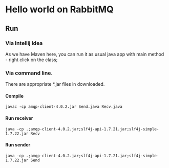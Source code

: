 # Hello world on RabbitMQ

## Run

### Via Intellij Idea

As we have Maven here, you can run it as usual java app with main method - right click on the class;

### Via command line.

There are appropriate *.jar files in downloaded.

#### Compile

```$xslt
javac -cp amqp-client-4.0.2.jar Send.java Recv.java
```

#### Run receiver

```$xslt
java -cp .;amqp-client-4.0.2.jar;slf4j-api-1.7.21.jar;slf4j-simple-1.7.22.jar Recv
``` 
 
#### Run sender
 
```$xslt
java -cp .;amqp-client-4.0.2.jar;slf4j-api-1.7.21.jar;slf4j-simple-1.7.22.jar Send
```
